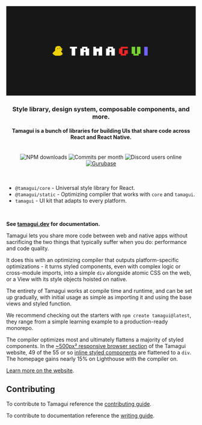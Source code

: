<div align="center">
  <picture width="572px">
    <source media="(prefers-color-scheme: dark)" srcset="https://github.com/tamagui/tamagui/raw/main/code/tamagui.dev/public/logo-black.png">
    <source media="(prefers-color-scheme: light)" srcset="https://github.com/tamagui/tamagui/raw/main/code/tamagui.dev/public/logo-white.png">
    <img alt="Shows a black logo in light color mode and a white one in dark color mode." src="https://github.com/tamagui/tamagui/raw/main/code/tamagui.dev/public/social.png">
  </picture>
</div>

<h3 align="center">
  Style library, design system, composable components, and more.
</h3>

<h4 align="center">
  Tamagui is a bunch of libraries for building UIs that share code across React and React Native.
</h4>

<br />

<div align="center">
  <img alt="NPM downloads" src="https://img.shields.io/npm/dw/@tamagui/core?logo=npm&label=NPM%20downloads&cacheSeconds=3600"/>
  <img alt="Commits per month" src="https://img.shields.io/github/commit-activity/m/tamagui/tamagui?label=Commits&logo=git" />
  <img alt="Discord users online" src="https://img.shields.io/discord/909986013848412191?logo=discord&label=Discord&cacheSeconds=3600" />
  <a href="https://gurubase.io/g/tamagui">
    <img alt="Gurubase" src="https://img.shields.io/badge/Gurubase-Ask%20Tamagui%20Guru-006BFF" />
  </a>
</div>

<br />
<br />

- `@tamagui/core` - Universal style library for React.
- `@tamagui/static` - Optimizing compiler that works with `core` and `tamagui`.
- `tamagui` - UI kit that adapts to every platform.

<br />

**See [tamagui.dev](https://tamagui.dev) for documentation.**

Tamagui lets you share more code between web and native apps without sacrificing the two things that typically suffer when you do: performance and code quality.

It does this with an optimizing compiler that outputs platform-specific optimizations - it turns styled components, even with complex logic or cross-module imports, into a simple `div` alongside atomic CSS on the web, or a View with its style objects hoisted on native.

The entirety of Tamagui works at compile time and runtime, and can be set up gradually, with initial usage as simple as importing it and using the base views and styled function.

We recommend checking out the starters with `npm create tamagui@latest`, they range from a simple learning example to a production-ready monorepo.

The compiler optimizes most and ultimately flattens a majority of styled components. In the [~500px² responsive browser section](https://tamagui.dev) of the Tamagui website, 49 of the 55 or so [inline styled components](https://github.com/tamagui/tamagui/blob/main/code/tamagui.dev/components/HeroResponsive.tsx) are flattened to a `div`. The homepage gains nearly 15% on Lighthouse with the compiler on.

[Learn more on the website](https://tamagui.dev/docs/intro/introduction).


## Contributing

To contribute to Tamagui reference the [contributing guide](https://github.com/tamagui/tamagui/blob/main/CONTRIBUTING.md).

To contribute to documentation reference the [writing guide](https://github.com/tamagui/tamagui/blob/main/code/tamagui.dev/WRITING-GUIDE.md).
